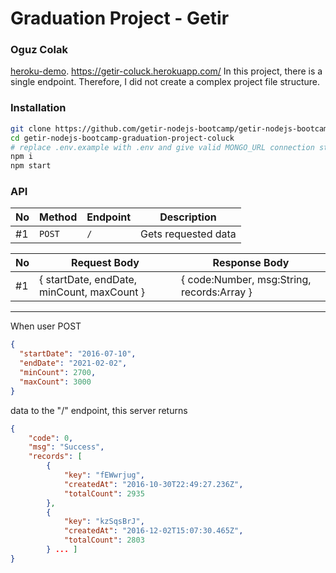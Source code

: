 # Graduation Project - Getir 
### Oguz Colak

[heroku-demo](https://getir-coluck.herokuapp.com/).
https://getir-coluck.herokuapp.com/
In this project, there is a single endpoint. Therefore, I did not create a complex project file structure.

### Installation
```bash
git clone https://github.com/getir-nodejs-bootcamp/getir-nodejs-bootcamp-graduation-project-coluck.git
cd getir-nodejs-bootcamp-graduation-project-coluck
# replace .env.example with .env and give valid MONGO_URL connection string
npm i
npm start
```

### API

| No  | Method | Endpoint | Description         |
| --- | ------ | -------- | ------------------- |
| #1  | `POST` | `/`      | Gets requested data |

| No  | Request Body                               | Response Body                              |
| --- | ------------------------------------------ | ------------------------------------------ |
| #1  | { startDate, endDate, minCount, maxCount } | { code:Number, msg:String, records:Array } |


-------------------------------------------
When user POST
```json
{
  "startDate": "2016-07-10",
  "endDate": "2021-02-02",
  "minCount": 2700,
  "maxCount": 3000
}
```
data to the "/" endpoint, this server returns
```json
{
    "code": 0,
    "msg": "Success",
    "records": [
        {
            "key": "fEWwrjug",
            "createdAt": "2016-10-30T22:49:27.236Z",
            "totalCount": 2935
        },
        {
            "key": "kzSqsBrJ",
            "createdAt": "2016-12-02T15:07:30.465Z",
            "totalCount": 2803
        } ... ]
}
```
